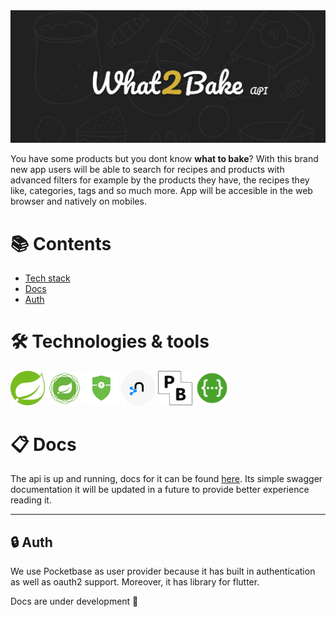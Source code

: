 <img src="./docs/assets/what2bake-baner2.png">

You have some products but you dont know **what to bake**?
With this brand new app users will be able to search for recipes and products with advanced filters 
for example by the products they have, the recipes they like, categories, tags and so much more. App will be accesible in the web browser and natively on mobiles. 

# :books: Contents

- [Tech stack][tstack]
- [Docs][docs]
- [Auth][auth]




# :hammer_and_wrench: Technologies & tools

<div>
    <img width="55" src="./docs/assets/icons/spring-original.svg">
    <img width="55" src="./docs/assets/icons/spring_webflux_logo.png">
    <img height="55" src="./docs/assets/icons/spring_security.png">
    <img width="55" src="./docs/assets/icons/neo4j.svg">
    <img width="55" src="./docs/assets/icons/pb.png">
    <img height="55" src="./docs/assets/icons/swagger.png">
</div>

# :clipboard: Docs
The api is up and running, docs for it can be found [here](http://132.226.204.66:81/swagger-doc/swagger-ui.html).
Its simple swagger documentation it will be updated in a future to provide better experience reading it.

---
## :lock: Auth
We use Pocketbase as user provider because it has built in authentication as well as oauth2 support. Moreover, it has library for flutter. 




Docs are under development 🚧

[tstack]: #hammer_and_wrench-technologies--tools
[docs]: #clipboard-docs
[auth]: #lock-auth
